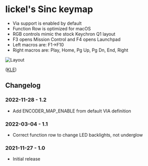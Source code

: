 # lickel's Sinc keymap

- Via support is enabled by default
- Function Row is optimized for macOS
- RGB controls mimic the stock Keychron Q1 layout
- F3 opens Mission Control and F4 opens Launchpad
- Left macros are: F1->F10
- Right macros are: Play, Home, Pg Up, Pg Dn, End, Right

![Layout](https://i.imgur.com/0uXXrJY.png)

([KLE](http://www.keyboard-layout-editor.com/#/gists/e0350d8914cac3166abcca6abfd093b7))

## Changelog

### 2022-11-28 - 1.2

- Add ENCODER_MAP_ENABLE from default VIA definition

### 2022-03-04 - 1.1

- Correct function row to change LED backlights, not underglow

### 2021-11-27 - 1.0

- Initial release
